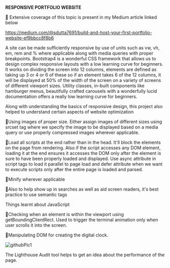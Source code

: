 **RESPONSIVE PORTFOLIO WEBSITE**

:fallen_leaf: Extensive coverage of this topic is present in my Medium article linked below

https://medium.com/@sdutta7691/build-and-host-your-first-portfolio-website-ef9bbcc8f8b6

A site can be made sufficiently responsive by use of units such as vw, vh, em, rem and % where applicable along with media queries with
proper breakpoints. Bootstrap4 is a wonderful CSS framework that allows us to design complex responsive layouts with a low learning curve 
for beginners. It works on dividing the screen into 12 columns, elements are defined as taking up 3 or 4 or 6 of these so if an element takes
6 of the 12 columns, it will be displayed at 50% of the width of the screen on a variety of screens of different viewport sizes. Utility classes,
in-built components like hamburger menus, beautifully crafted carousels with a wonderfully lucid documentation offers a really low learning
curve for beginners.

Along with understanding the basics of responsive design, this project also helped to understand certain aspects of website optimization

:maple_leaf:Using images of proper size. Either assign images of different sizes using srcset tag where we specify the image to be displayed 
based on a media query or use properly compressed images wherever applicable.

:maple_leaf:Load all scripts at the end rather than in the head. It'll block the elements on the page from rendering. Also if the script 
accesses any DOM element, loading it at the end ensures it accesses the DOM only after the element is sure to have been properly loaded and
displayed. Use async attribute in script tags to load it parallel to page load and defer attribute when we want to execute scripts only after
the entire page is loaded and parsed.

:maple_leaf:Minify wherever applicable

:maple_leaf:Also to help show up in searches as well as aid screen readers, it's best practice to use semantic tags

Things learnt about JavaScript

:herb:Checking when an element is within the viewport using getBoundingClientRect. Used to trigger the terminal animation only when user
scrolls it into the screen.

:herb:Manipulating DOM for creating the digital clock.

![githubPic1](https://user-images.githubusercontent.com/41965125/76338694-1246fe80-631f-11ea-9de0-b2afb03adca7.png)

The Lighthouse Audit tool helps to get an idea about the performance of the page.



